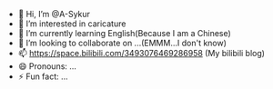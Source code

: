 - 👋 Hi, I’m @A-Sykur
- 👀 I’m interested in caricature
- 🌱 I’m currently learning English(Because I am a Chinese)
- 💞️ I’m looking to collaborate on ...(EMMM…I don't know)
- 📫 https://space.bilibili.com/3493076469286958 (My bilibili blog)
- 😄 Pronouns: ...
- ⚡ Fun fact: ...

<!---
A-Sykur/A-Sykur is a ✨ special ✨ repository because its `README.md` (this file) appears on your GitHub profile.
You can click the Preview link to take a look at your changes.
--->
